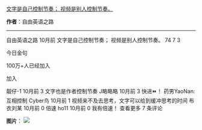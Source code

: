 

[文字是自己控制节奏； 视频是别人控制节奏。](https://m.okjike.com/originalPosts/666a84bb8c7265cf1d6fee06?s=ewoidSI6ICI1N2Y0ZGFjYWI2YzFlNTEzMDBiMDQyNmQiCn0=)

**作者**：自由英语之路

---

自由英语之路
10月前
文字是自己控制节奏；
视频是别人控制节奏。
74
7
3

今日金句

100万+人已经加入

加入

靓仔-1
10月前
3
文字也是作者控制节奏
J略略略
10月前
3
快进⏩！
药男YaoNan: 互相控制
Cyber鸟
10月前
1
视频来不及去思考，文字可以给到缓冲思考的时间
布衣刘某
10月前
0
倍速
ho11
10月前
0
我有倍速！
查看更多 7 条评论

**图片**：
![](https://cdnv2.ruguoapp.com/Fss_S4NVjfVSR-SXdVXmwOVfABIiv3.jpg?imageMogr2/auto-orient/thumbnail/1500x2000%3E/interlace/1)